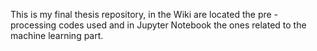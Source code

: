 This is my final thesis repository, in the Wiki are located the pre - processing codes used and in Jupyter Notebook the ones related to the machine learning part. 
